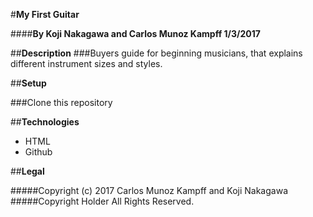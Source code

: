#**My First Guitar**

####**By Koji Nakagawa and Carlos Munoz Kampff 1/3/2017**

##**Description**
###Buyers guide for beginning musicians, that explains different instrument sizes and styles.

##**Setup**

###Clone this repository

##**Technologies**

* HTML
* Github

##**Legal**

#####Copyright (c) 2017 Carlos Munoz Kampff and Koji Nakagawa
#####Copyright Holder All Rights Reserved.

